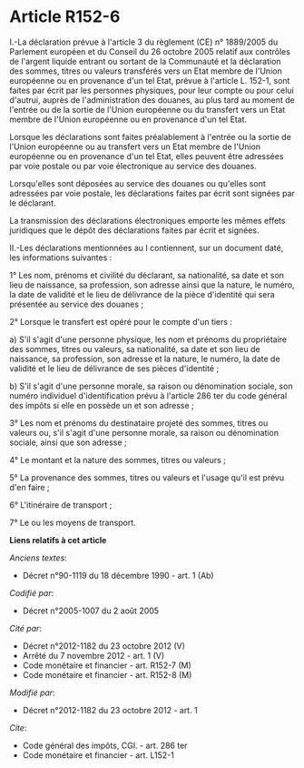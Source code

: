 # Article R152-6

I.-La déclaration prévue à l'article 3 du règlement (CE) n° 1889/2005 du Parlement européen et du Conseil du 26 octobre 2005
relatif aux contrôles de l'argent liquide entrant ou sortant de la Communauté et la déclaration des sommes, titres ou valeurs
transférés vers un Etat membre de l'Union européenne ou en provenance d'un tel Etat, prévue à l'article L. 152-1, sont faites
par écrit par les personnes physiques, pour leur compte ou pour celui d'autrui, auprès de l'administration des douanes, au
plus tard au moment de l'entrée ou de la sortie de l'Union européenne ou du transfert vers un Etat membre de l'Union
européenne ou en provenance d'un tel Etat. 

Lorsque les déclarations sont faites préalablement à l'entrée ou la sortie de l'Union européenne ou au transfert vers un Etat
membre de l'Union européenne ou en provenance d'un tel Etat, elles peuvent être adressées par voie postale ou par voie
électronique au service des douanes. 

Lorsqu'elles sont déposées au service des douanes ou qu'elles sont adressées par voie postale, les déclarations faites par
écrit sont signées par le déclarant. 

La transmission des déclarations électroniques emporte les mêmes effets juridiques que le dépôt des déclarations faites par
écrit et signées. 

II.-Les déclarations mentionnées au I contiennent, sur un document daté, les informations suivantes : 

1° Les nom, prénoms et civilité du déclarant, sa nationalité, sa date et son lieu de naissance, sa profession, son adresse
ainsi que la nature, le numéro, la date de validité et le lieu de délivrance de la pièce d'identité qui sera présentée au
service des douanes ; 

2° Lorsque le transfert est opéré pour le compte d'un tiers : 

a) S'il s'agit d'une personne physique, les nom et prénoms du propriétaire des sommes, titres ou valeurs, sa nationalité, sa
date et son lieu de naissance, sa profession, son adresse et la nature, le numéro, la date de validité et le lieu de
délivrance de ses pièces d'identité ; 

b) S'il s'agit d'une personne morale, sa raison ou dénomination sociale, son numéro individuel d'identification prévu à
l'article 286 ter du code général des impôts si elle en possède un et son adresse ; 

3° Les nom et prénoms du destinataire projeté des sommes, titres ou valeurs ou, s'il s'agit d'une personne morale, sa raison
ou dénomination sociale, ainsi que son adresse ; 

4° Le montant et la nature des sommes, titres ou valeurs ; 

5° La provenance des sommes, titres ou valeurs et l'usage qu'il est prévu d'en faire ; 

6° L'itinéraire de transport ; 

7° Le ou les moyens de transport.

**Liens relatifs à cet article**

_Anciens textes_:

  - Décret n°90-1119 du 18 décembre 1990 - art. 1 (Ab)

_Codifié par_:

  - Décret n°2005-1007 du 2 août 2005

_Cité par_:

  - Décret n°2012-1182 du 23 octobre 2012 (V)
  - Arrêté du 7 novembre 2012 - art. 1 (V)
  - Code monétaire et financier - art. R152-7 (M)
  - Code monétaire et financier - art. R152-8 (M)

_Modifié par_:

  - Décret n°2012-1182 du 23 octobre 2012 - art. 1

_Cite_:

  - Code général des impôts, CGI. - art. 286 ter
  - Code monétaire et financier - art. L152-1

